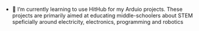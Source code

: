 - 🌱 I’m currently learning to use HitHub for my Arduio projects. These projects are primarily aimed at educating middle-schoolers about STEM speficially around electricity, electronics, programming and robotics


<!---
rewandsnider/rewandsnider is a ✨ special ✨ repository because its `README.md` (this file) appears on your GitHub profile.
You can click the Preview link to take a look at your changes.
--->
